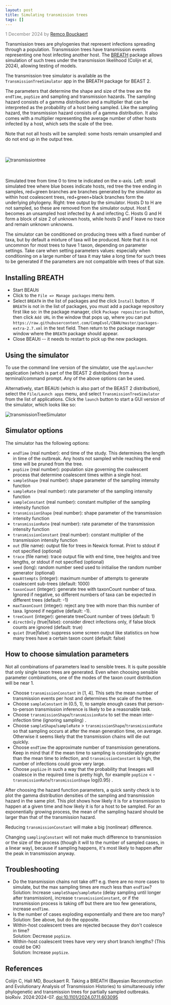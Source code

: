 ```yaml
---
layout: post
title: Simulating transmission trees
tags: []
---
```

<p style="color:gray">1 December 2024 by <a href="mailto:r.bouckaert@auckland.ac.nz">Remco Bouckaert</a></p>

Transmission trees are phylogenies that represent infections spreading through a population. 
Transmission trees have transmission events representing one host infecting another host.
The [BREATH](https://github.com/rbouckaert/transmission) package allows simulation of such trees under the transmission likelihood (Colijn et al, 2024), allowing testing of models.

The transmission tree simulator is available as the `TransmissionTreeSimulator` app in the BREATH package for BEAST 2. 

The parameters that determine the shape and size of the tree are the `endTime`, `popSize` and sampling and transmission hazards.
The sampling hazard consists of a gamma distribution and a multiplier that can be interpreted as the probability of a host being sampled.
Like the sampling hazard, the transmission hazard consists of a gamma distribution. It also comes with a multiplier representing the average number of other hosts infected by a host, which sets the scale of the tree.

Note that not all hosts will be sampled: some hosts remain unsampled and do not end up in the output tree.
<br/>
<br/>
<br/>

![transmissiontree](/images/transmissiontree.svg)
<br/>
<br/>
<br/>

Simulated tree from time 0 to time te indicated on the x-axis. Left: small simulated tree where blue boxes indicate hosts, red tree the tree ending in samples, red+green branches are branches generated by the simulator as within host coalescent trees, red+green+black branches form the underlying phylogeny. Right: tree output by the simulator. Hosts D to H are not sampled, so these are removed from the simulator output. Host E becomes an unsampled host infected by A and infecting C. Hosts G and H form a block of size 2 of unknown hosts, while hosts D and F leave no trace and remain unknown unknowns.

The simulator can be conditioned on producing trees with a fixed number of taxa, but by default a mixture of taxa will be produced.
Note that it is not uncommon for most trees to have 1 taxon, depending on parameter settings.
Take care when setting parameters values: especially when conditioning on a large number of taxa it may take a long time for such trees to be generated if the parameters are not compatible with trees of that size.


## Installing BREATH

* Start BEAUti
* Click to the `File => Manage packages` menu item.
* Select `BREATH` in the list of packages and the click `Install` button.
If `BREATH` is not in the list of packages, you must add a package repository first like so: in the package manager, click `Package repositories` button, then click `Add URL` in the window that pops up, where you can put `https://raw.githubusercontent.com/CompEvol/CBAN/master/packages-extra-2.7.xml` in the text field. Then return to the package manager window where the `BREATH` package should appear.
* Close BEAUti -- it needs to restart to pick up the new packages.

## Using the simulator

To use the command line version of the simulator, use the `applauncher` application (which is part of the BEAST 2 distribution) from a terminal/command prompt. Any of the above options can be used.

Alternatively, start BEAUti (which is also part of the BEAST 2 distribution), select the `File/Launch apps` menu, and select `TransmissionTreeSimulator` from the list of applications. Click the `launch` button to start a GUI version of the simulator, which looks like so:

![transmissionTreeSimulator](/images/transmissionTreeSimulator.png)

## Simulator options

The simulator has the following options:

* `endTime` (real number): end time of the study. This determines the length in time of the outbreak. Any hosts not sampled while reaching the end time will be pruned from the tree.
* `popSize` (real number): population size governing the coalescent process that determine coalescent times within a single host.
* `sampleShape` (real number): shape parameter of the sampling intensity function 
* `sampleRate` (real number): rate parameter of the sampling intensity function 
* `sampleConstant` (real number): constant multiplier of the sampling intensity function 
* `transmissionShape` (real number): shape parameter of the transmission intensity function 
* `transmissionRate` (real number): rate parameter of the transmission intensity function 
* `transmissionConstant` (real number): constant multiplier of the transmission intensity function 
* `out` (file name): output file for trees in Newick format. Print to stdout if not specified (optional)
* `trace` (file name): trace output file with end time, tree heights and tree lengths, or stdout if not specified (optional)
* `seed` (long): random number seed used to initialise the random number generator (optional)
* `maxAttempts` (integer): maximum number of attempts to generate coalescent sub-trees (default: 1000)
* `taxonCount` (integer): generate tree with taxonCount number of taxa. Ignored if negative, so different numbers of taxa can be expected in different trees (default: -1)
* `maxTaxonCount` (integer): reject any tree with more than this number of taxa. Ignored if negative (default: -1).
* `treeCount` (integer): generate treeCount number of trees (default: 1)
* `directOnly` (true|false): consider direct infections only, if false block counts are ignored (default: true)
* `quiet` (true|false): suppress some screen output like statistics on how many trees have a certain taxon count (default: false)


## How to choose simulation parameters

Not all combinations of parameters lead to sensible trees. 
It is quite possible that only single taxon trees are generated.
Even when choosing sensible parameter combinations, one of the modes of the taxon count distribution will be near 1.

* Choose `transmissionConstant`  in [1, 4]. This sets the mean number of transmission events per host and determines the scale of the tree.
* Choose `sampleConstant` in (0.5, 1), to  sample enough cases that person-to-person transmission inference is likely to be a reasonable task. 
* Choose `transmissionShape`/`transmissionRate` to set the mean inter-infection time (ignoring sampling) .
* Choose `sampleShape`/`sampleRate` > `transmissionShape`/`transmissionRate` so that sampling occurs at after the mean generation time, on average. Otherwise it seems likely that the transmission chains will die out quickly. 
* Choose `endTime` the approximate number of transmission generations. Keep in mind that if the mean time to sampling is considerably greater than the mean time to infection, and `transmissionConstant` is high, the number of infections could grow very large. 
* Choose `popSize` in such a way that the probability that lineages will coalesce in the required time is pretty high, for example `popSize` < -`transmissionRate`/`transmissionShape` log(0.95) .

After choosing the hazard function parameters, a quick sanity check is to plot the gamma distribution densities of the sampling and transmission hazard in the same plot.
This plot shows how likely it is for a transmission to happen at a given time and how likely it is for a host to be sampled.
For an exponentially growing process, the mean of the sampling hazard should be larger than that of the transmission hazard.

Reducing `transmissionConstant` will make a big (nonlinear) difference. 

Changing `samplingConstant` will not make much difference to transmission or the size of the process (though it will to the number of sampled cases, in a linear way), because if sampling happens, it's most likely to happen after the peak in transmission anyway. 


## Troubleshooting

* Do the transmission chains not take off? e.g. there are no more cases to simulate, but the max sampling times are much less than `endTime`? 
  <br/>Solution: Increase `sampleShape`/`sampleRate` (delay sampling until longer after transmission), increase `transmissionConstant`, or if the transmission process is taking off but there are too few generations, increase `endTime`. 
* Is the number of cases exploding exponentially and there are too many? 
  <br/>Solution: See above, but do the opposite. 
* Within-host coalescent trees are rejected because they don't coalesce in time? 
  <br/>Solution: Decrease `popSize`. 
* Within-host coalescent trees have very very short branch lengths? (This could be OK)
  <br/>Solution: Increase `popSize`. 

  


## References

Colijn C, Hall MD, Bouckaert R. 
Taking a BREATH (Bayesian Reconstruction and Evolutionary Analysis of Transmission Histories) to simultaneously infer phylogenetic and transmission trees for partially sampled outbreaks. 
bioRxiv. 2024:2024-07. <a href="https://doi.org/10.1101/2024.07.11.603095 ">doi:10.1101/2024.07.11.603095 </a>